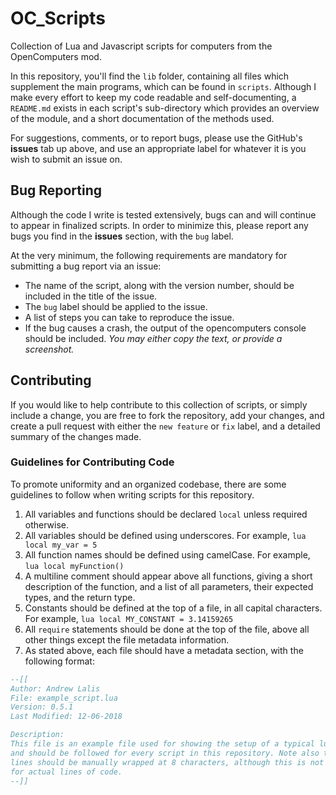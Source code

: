 # OC_Scripts
Collection of Lua and Javascript scripts for computers from the OpenComputers mod.

In this repository, you'll find the `lib` folder, containing all files which supplement the main programs, which can be found in `scripts`. Although I make every effort to keep my code readable and self-documenting, a `README.md` exists in each script's sub-directory which provides an overview of the module, and a short documentation of the methods used.

For suggestions, comments, or to report bugs, please use the GitHub's **issues** tab up above, and use an appropriate label for whatever it is you wish to submit an issue on.

## Bug Reporting
Although the code I write is tested extensively, bugs can and will continue to appear in finalized scripts. In order to minimize this, please report any bugs you find in the **issues** section, with the `bug` label.

At the very minimum, the following requirements are mandatory for submitting a bug report via an issue:
* The name of the script, along with the version number, should be included in the title of the issue.
* The `bug` label should be applied to the issue.
* A list of steps you can take to reproduce the issue.
* If the bug causes a crash, the output of the opencomputers console should be included. *You may either copy the text, or provide a screenshot.*

## Contributing
If you would like to help contribute to this collection of scripts, or simply include a change, you are free to fork the repository, add your changes, and create a pull request with either the `new feature` or `fix` label, and a detailed summary of the changes made.

### Guidelines for Contributing Code
To promote uniformity and an organized codebase, there are some guidelines to follow when writing scripts for this repository.
1. All variables and functions should be declared `local` unless required otherwise.
2. All variables should be defined using underscores. For example, ```lua local my_var = 5```
3. All function names should be defined using camelCase. For example, ```lua local myFunction()```
4. A multiline comment should appear above all functions, giving a short description of the function, and a list of all parameters, their expected types, and the return type.
5. Constants should be defined at the top of a file, in all capital characters. For example, ```lua local MY_CONSTANT = 3.14159265```
6. All `require` statements should be done at the top of the file, above all other things except the file metadata information.
7. As stated above, each file should have a metadata section, with the following format:
```lua 
--[[
Author: Andrew Lalis
File: example_script.lua
Version: 0.5.1
Last Modified: 12-06-2018

Description:
This file is an example file used for showing the setup of a typical lua script
and should be followed for every script in this repository. Note also that 
lines should be manually wrapped at 8 characters, although this is not required
for actual lines of code.
--]]
```

